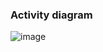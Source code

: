 ### Activity diagram
![image](https://github.com/user-attachments/assets/12cd736c-0284-4dbd-a194-1d89cdd4fa6d)